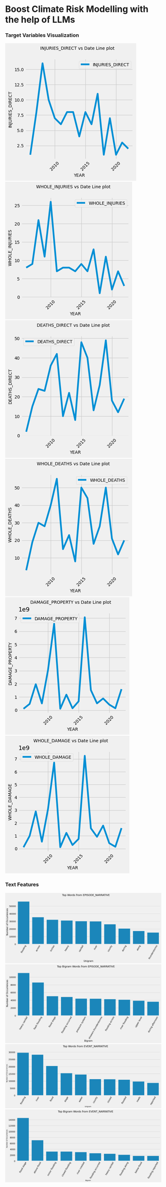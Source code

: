 # Boost Climate Risk Modelling with the help of LLMs





### Target Variables Visualization
![](images/injuries_direct.png) ![](images/whole_injuries.png)
![](images/deaths_direct.png) ![](images/whole_deaths.png)
![](images/damage_property.png) ![](images/whole_damage.png)


### Text Features
![](images/unigram_episode.png) ![](images/bigram_episode.png)
![](images/unigram_event.png) ![](images/bigram_event.png)
